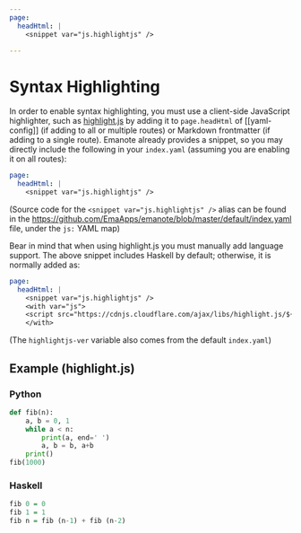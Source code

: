 ```yaml
---
page:
  headHtml: |
    <snippet var="js.highlightjs" />

---
```

# Syntax Highlighting

In order to enable syntax highlighting, you must use a client-side JavaScript highlighter, such as [highlight.js](https://highlightjs.org/) by adding it to `page.headHtml` of [[yaml-config]] (if adding to all or multiple routes) or Markdown frontmatter (if adding to a single route). Emanote already provides a snippet, so you may directly include the following in your `index.yaml` (assuming you are enabling it on all routes):

```yaml
page:
  headHtml: |
    <snippet var="js.highlightjs" />
```

(Source code for the `<snippet var="js.highlightjs" />` alias can be found in the <https://github.com/EmaApps/emanote/blob/master/default/index.yaml> file, under the `js:` YAML map)

Bear in mind that when using highlight.js you must manually add language support. The above snippet includes Haskell by default; otherwise, it is normally added as:


```yaml
page:
  headHtml: |
    <snippet var="js.highlightjs" />
    <with var="js">
    <script src="https://cdnjs.cloudflare.com/ajax/libs/highlight.js/${value:highlightjs-ver}/languages/haskell.min.js"></script>
    </with>
```

(The `highlightjs-ver` variable also comes from the default `index.yaml`)

## Example (highlight.js)

### Python

```python
def fib(n):
    a, b = 0, 1
    while a < n:
        print(a, end=' ')
        a, b = b, a+b
    print()
fib(1000)
```

### Haskell

```haskell
fib 0 = 0
fib 1 = 1
fib n = fib (n-1) + fib (n-2)
```


